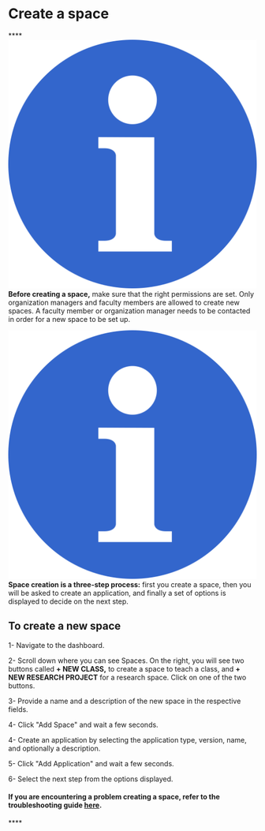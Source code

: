 # Create a space

\*\*\*\*![](../../.gitbook/assets/info_simple.svg.png)**Before creating a space,** make sure that the right permissions are set. Only organization managers and faculty members are allowed to create new spaces. A faculty member or organization manager needs to be contacted in order for a new space to be set up.  

![](../../.gitbook/assets/info_simple.svg.png)**Space creation is a three-step process:** first you create a space, then you will be asked to create an application, and finally a set of options is displayed to decide on the next step.

## To create a new space

 1- Navigate to the dashboard.

2- Scroll down where you can see Spaces. On the right, you will see two buttons called **+ NEW CLASS,** to create a space to teach a class, and **+ NEW RESEARCH PROJECT** for a research space. Click on one of the two buttons.

3- Provide a name and a description of the new space in the respective fields. 

4- Click "Add Space" and wait a few seconds.

4- Create an application by selecting the application type, version, name, and optionally a description.

5- Click "Add Application" and wait a few seconds.

6- Select the next step from the options displayed.



#### If you are encountering a problem creating a space, refer to the troubleshooting guide [here](../../troubleshooting/authorization-issues/cannot-create-a-space.md).

\*\*\*\*


